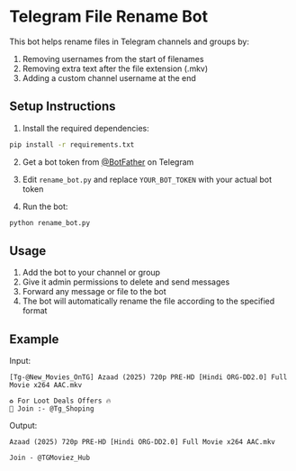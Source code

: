 # Telegram File Rename Bot

This bot helps rename files in Telegram channels and groups by:
1. Removing usernames from the start of filenames
2. Removing extra text after the file extension (.mkv)
3. Adding a custom channel username at the end

## Setup Instructions

1. Install the required dependencies:
```bash
pip install -r requirements.txt
```

2. Get a bot token from [@BotFather](https://t.me/BotFather) on Telegram

3. Edit `rename_bot.py` and replace `YOUR_BOT_TOKEN` with your actual bot token

4. Run the bot:
```bash
python rename_bot.py
```

## Usage

1. Add the bot to your channel or group
2. Give it admin permissions to delete and send messages
3. Forward any message or file to the bot
4. The bot will automatically rename the file according to the specified format

## Example

Input:
```
[Tg-@New_Movies_OnTG] Azaad (2025) 720p PRE-HD [Hindi ORG-DD2.0] Full Movie x264 AAC.mkv

♻️ For Loot Deals Offers 🔥
📌 Join :- @Tg_Shoping
```

Output:
```
Azaad (2025) 720p PRE-HD [Hindi ORG-DD2.0] Full Movie x264 AAC.mkv

Join - @TGMoviez_Hub
```
